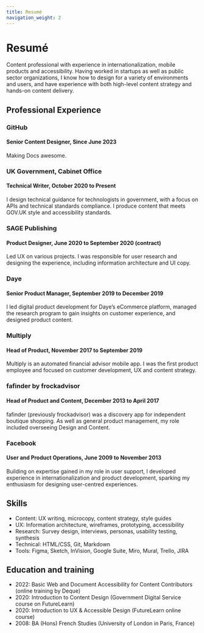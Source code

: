 ```yaml
---
title: Resumé
navigation_weight: 2
---
```


# Resumé
Content professional with experience in internationalization, mobile products and accessibility. Having worked in startups as well as public sector organizations, I know how to design for a variety of environments and users, and have experience with both high-level content strategy and hands-on content delivery. 

## Professional Experience

### GitHub
#### Senior Content Designer, Since June 2023
Making Docs awesome. 

### UK Government, Cabinet Office
#### Technical Writer, October 2020 to Present
I design technical guidance for technologists in government, with a focus on APIs and technical standards compliance. I produce content that meets GOV.UK style and accessibility standards.

### SAGE Publishing
#### Product Designer, June 2020 to September 2020 (contract)
Led UX on various projects. I was responsible for user research and designing the experience, including information architecture and UI copy. 

### Daye
#### Senior Product Manager,  September 2019 to December 2019
I led digital product development for Daye’s eCommerce platform, managed the research program to gain insights on customer experience, and designed product content.

### Multiply
#### Head of Product, November 2017 to September 2019
Multiply is an automated financial advisor mobile app. I was the first product employee and focused on customer development, UX and content strategy.

### fafinder by frockadvisor
#### Head of Product and Content, December 2013 to April 2017
fafinder (previously frockadvisor) was a discovery app for independent boutique shopping. As well as general product management, my role included overseeing Design and Content.

### Facebook
#### User and Product Operations, June 2009 to November 2013
Building on expertise gained in my role in user support, I developed experience in  internationalization and product development, sparking my enthusiasm for designing user-centred experiences. 

## Skills
* Content: UX writing, microcopy, content strategy, style guides
* UX: Information architecture, wireframes, prototyping, accessibility
* Research: Survey design, interviews, personas, usability testing, synthesis
* Technical: HTML/CSS, Git, Markdown
* Tools: Figma, Sketch, InVision, Google Suite, Miro, Mural, Trello, JIRA

## Education and training
* 2022: Basic Web and Document Accessibility for Content Contributors (online training by Deque)
* 2020: Introduction to Content Design (Government Digital Service course on FutureLearn)
* 2020: Introduction to UX & Accessible Design (FutureLearn online course)
* 2008: BA (Hons) French Studies (University of London in Paris, France)
